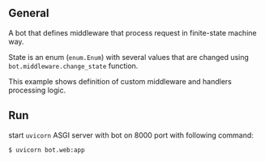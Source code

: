 ## General

A bot that defines middleware that process request in finite-state machine way.

State is an enum (`enum.Enum`) with several values that are changed using 
`bot.middleware.change_state` function.

This example shows definition of custom middleware and handlers processing logic.

## Run

start `uvicorn` ASGI server with bot on 8000 port with following command:
```bash
$ uvicorn bot.web:app
``` 